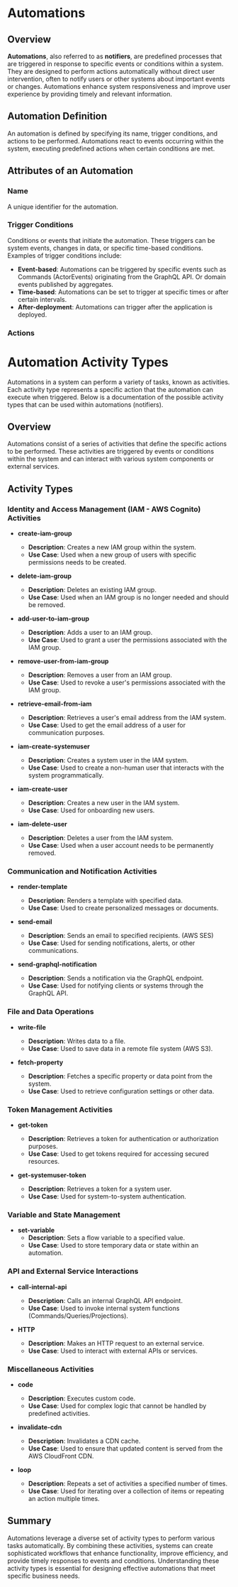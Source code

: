 # Automations

## Overview

**Automations**, also referred to as **notifiers**, are predefined processes that are triggered in response to specific
events or conditions within a system. They are designed to perform actions automatically without direct user
intervention, often to notify users or other systems about important events or changes. Automations enhance system
responsiveness and improve user experience by providing timely and relevant information.

## Automation Definition

An automation is defined by specifying its name, trigger conditions, and actions to be performed. Automations react to
events occurring within the system, executing predefined actions when certain conditions are met.

## Attributes of an Automation

### Name

A unique identifier for the automation.

### Trigger Conditions

Conditions or events that initiate the automation. These triggers can be system events, changes in data, or specific
time-based conditions. Examples of trigger conditions include:

- **Event-based**: Automations can be triggered by specific events such as Commands (ActorEvents) originating from the
  GraphQL API. Or domain events published by aggregates.
- **Time-based**: Automations can be set to trigger at specific times or after certain intervals.
- **After-deployment**: Automations can trigger after the application is deployed.

### Actions

# Automation Activity Types

Automations in a system can perform a variety of tasks, known as activities. Each activity type represents a specific
action that the automation can execute when triggered. Below is a documentation of the possible activity types that can
be used within automations (notifiers).

## Overview

Automations consist of a series of activities that define the specific actions to be performed. These activities are
triggered by events or conditions within the system and can interact with various system components or external
services.

## Activity Types

### Identity and Access Management (IAM - AWS Cognito) Activities

- **create-iam-group**
    - **Description**: Creates a new IAM group within the system.
    - **Use Case**: Used when a new group of users with specific permissions needs to be created.

- **delete-iam-group**
    - **Description**: Deletes an existing IAM group.
    - **Use Case**: Used when an IAM group is no longer needed and should be removed.

- **add-user-to-iam-group**
    - **Description**: Adds a user to an IAM group.
    - **Use Case**: Used to grant a user the permissions associated with the IAM group.

- **remove-user-from-iam-group**
    - **Description**: Removes a user from an IAM group.
    - **Use Case**: Used to revoke a user's permissions associated with the IAM group.

- **retrieve-email-from-iam**
    - **Description**: Retrieves a user's email address from the IAM system.
    - **Use Case**: Used to get the email address of a user for communication purposes.

- **iam-create-systemuser**
    - **Description**: Creates a system user in the IAM system.
    - **Use Case**: Used to create a non-human user that interacts with the system programmatically.

- **iam-create-user**
    - **Description**: Creates a new user in the IAM system.
    - **Use Case**: Used for onboarding new users.

- **iam-delete-user**
    - **Description**: Deletes a user from the IAM system.
    - **Use Case**: Used when a user account needs to be permanently removed.

### Communication and Notification Activities

- **render-template**
    - **Description**: Renders a template with specified data.
    - **Use Case**: Used to create personalized messages or documents.

- **send-email**
    - **Description**: Sends an email to specified recipients. (AWS SES)
    - **Use Case**: Used for sending notifications, alerts, or other communications.

- **send-graphql-notification**
    - **Description**: Sends a notification via the GraphQL endpoint.
    - **Use Case**: Used for notifying clients or systems through the GraphQL API.

### File and Data Operations

- **write-file**
    - **Description**: Writes data to a file.
    - **Use Case**: Used to save data in a remote file system (AWS S3).

- **fetch-property**
    - **Description**: Fetches a specific property or data point from the system.
    - **Use Case**: Used to retrieve configuration settings or other data.

### Token Management Activities

- **get-token**
    - **Description**: Retrieves a token for authentication or authorization purposes.
    - **Use Case**: Used to get tokens required for accessing secured resources.

- **get-systemuser-token**
    - **Description**: Retrieves a token for a system user.
    - **Use Case**: Used for system-to-system authentication.

### Variable and State Management

- **set-variable**
    - **Description**: Sets a flow variable to a specified value.
    - **Use Case**: Used to store temporary data or state within an automation.

### API and External Service Interactions

- **call-internal-api**
    - **Description**: Calls an internal GraphQL API endpoint.
    - **Use Case**: Used to invoke internal system functions (Commands/Queries/Projections).

- **HTTP**
    - **Description**: Makes an HTTP request to an external service.
    - **Use Case**: Used to interact with external APIs or services.

### Miscellaneous Activities

- **code**
    - **Description**: Executes custom code.
    - **Use Case**: Used for complex logic that cannot be handled by predefined activities.

- **invalidate-cdn**
    - **Description**: Invalidates a CDN cache.
    - **Use Case**: Used to ensure that updated content is served from the AWS CloudFront CDN.

- **loop**
    - **Description**: Repeats a set of activities a specified number of times.
    - **Use Case**: Used for iterating over a collection of items or repeating an action multiple times.

## Summary

Automations leverage a diverse set of activity types to perform various tasks automatically. By combining these
activities, systems can create sophisticated workflows that enhance functionality, improve efficiency, and provide
timely responses to events and conditions. Understanding these activity types is essential for designing effective
automations that meet specific business needs.
